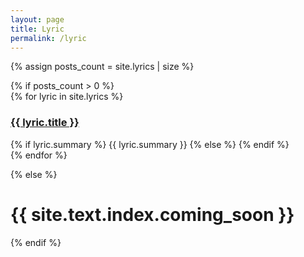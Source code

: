```yaml
---
layout: page
title: Lyric
permalink: /lyric
---
```


<!-- {% for lyric in site.lyrics %}
<div>
  <a href="{{ lyric.url | relative_url }}" class="post-link">
    <h3 class="h1 post-title">{{ lyric.title }}</h3>
  </a>
</div>
{% endfor %} -->

{% assign posts_count = site.lyrics | size %}

<!-- {% include pagination.html %} <hr>-->
<div class="home">
  {% if posts_count > 0 %} 
  <div class="posts">
    {% for lyric in site.lyrics %} 
    <div class="post py3">
      <a href="{{ lyric.url | relative_url }}" class="post-link">
        <h3 class="h1 post-title">{{ lyric.title }}</h3>
      </a>
      <span class="post-summary">
        {% if lyric.summary %}
        {{ lyric.summary }}
        {% else %}
        <!-- {{ post.title }} -->
        {% endif %}
      </span>
    </div>
    {% endfor %}
  </div>

  <!-- <hr>{% include pagination.html %} -->
  {% else %}
  <h1 class='center'>{{ site.text.index.coming_soon }}</h1>
  {% endif %}
</div>
